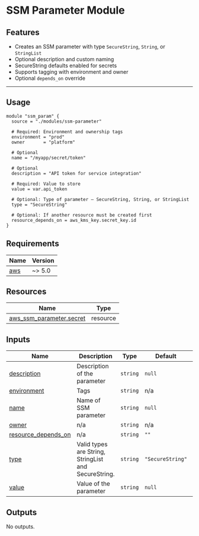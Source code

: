 # SSM Parameter Module

## Features

- Creates an SSM parameter with type `SecureString`, `String`, or `StringList`
- Optional description and custom naming
- SecureString defaults enabled for secrets
- Supports tagging with environment and owner
- Optional `depends_on` override

---

## Usage

```hcl
module "ssm_param" {
  source = "./modules/ssm-parameter"

  # Required: Environment and ownership tags
  environment = "prod"
  owner       = "platform"

  # Optional
  name = "/myapp/secret/token"

  # Optional
  description = "API token for service integration"

  # Required: Value to store
  value = var.api_token

  # Optional: Type of parameter — SecureString, String, or StringList
  type = "SecureString"

  # Optional: If another resource must be created first
  resource_depends_on = aws_kms_key.secret_key.id
}

```

<!-- BEGIN_TF_DOCS -->
## Requirements

| Name | Version |
|------|---------|
| <a name="requirement_aws"></a> [aws](#requirement\_aws) | ~> 5.0 |
## Resources

| Name | Type |
|------|------|
| [aws_ssm_parameter.secret](https://registry.terraform.io/providers/hashicorp/aws/latest/docs/resources/ssm_parameter) | resource |
## Inputs

| Name | Description | Type | Default | Required |
|------|-------------|------|---------|:--------:|
| <a name="input_description"></a> [description](#input\_description) | Description of the parameter | `string` | `null` | no |
| <a name="input_environment"></a> [environment](#input\_environment) | Tags | `string` | n/a | yes |
| <a name="input_name"></a> [name](#input\_name) | Name of SSM parameter | `string` | `null` | no |
| <a name="input_owner"></a> [owner](#input\_owner) | n/a | `string` | n/a | yes |
| <a name="input_resource_depends_on"></a> [resource\_depends\_on](#input\_resource\_depends\_on) | n/a | `string` | `""` | no |
| <a name="input_type"></a> [type](#input\_type) | Valid types are String, StringList and SecureString. | `string` | `"SecureString"` | no |
| <a name="input_value"></a> [value](#input\_value) | Value of the parameter | `string` | `null` | no |
## Outputs

No outputs.
<!-- END_TF_DOCS -->
